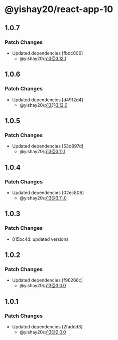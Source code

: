 # @yishay20/react-app-10

## 1.0.7

### Patch Changes

- Updated dependencies [fbdc006]
  - @yishay20/p13@3.12.1

## 1.0.6

### Patch Changes

- Updated dependencies [d49f2d4]
  - @yishay20/p13@3.12.0

## 1.0.5

### Patch Changes

- Updated dependencies [53d897d]
  - @yishay20/p13@3.11.1

## 1.0.4

### Patch Changes

- Updated dependencies [02ec808]
  - @yishay20/p13@3.11.0

## 1.0.3

### Patch Changes

- 015bc4d: updated versions

## 1.0.2

### Patch Changes

- Updated dependencies [f96266c]
  - @yishay20/p13@3.0.0

## 1.0.1

### Patch Changes

- Updated dependencies [2faddd3]
  - @yishay20/p13@2.0.0
